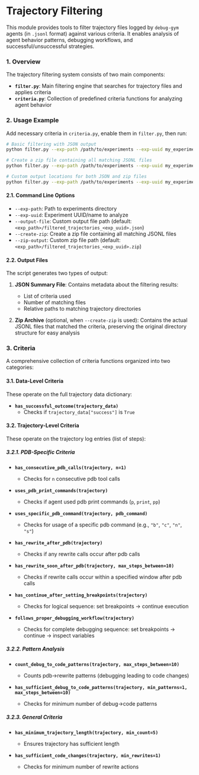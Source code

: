 # Trajectory Filtering

This module provides tools to filter trajectory files logged by `debug-gym` agents (in `.jsonl` format) against various criteria. It enables analysis of agent behavior patterns, debugging workflows, and successful/unsuccessful strategies.

### 1. Overview

The trajectory filtering system consists of two main components:

- **`filter.py`**: Main filtering engine that searches for trajectory files and applies criteria
- **`criteria.py`**: Collection of predefined criteria functions for analyzing agent behavior

### 2. Usage Example
Add necessary criteria in `criteria.py`, enable them in `filter.py`, then run:
```bash
# Basic filtering with JSON output
python filter.py --exp-path /path/to/experiments --exp-uuid my_experiment

# Create a zip file containing all matching JSONL files
python filter.py --exp-path /path/to/experiments --exp-uuid my_experiment --create-zip

# Custom output locations for both JSON and zip files
python filter.py --exp-path /path/to/experiments --exp-uuid my_experiment --output-file /custom/path/results.json --create-zip --zip-output /custom/path/trajectories.zip
```

#### 2.1. Command Line Options
- `--exp-path`: Path to experiments directory
- `--exp-uuid`: Experiment UUID/name to analyze
- `--output-file`: Custom output file path (default: `<exp_path>/filtered_trajectories_<exp_uuid>.json`)
- `--create-zip`: Create a zip file containing all matching JSONL files
- `--zip-output`: Custom zip file path (default: `<exp_path>/filtered_trajectories_<exp_uuid>.zip`)

#### 2.2. Output Files
The script generates two types of output:

1. **JSON Summary File**: Contains metadata about the filtering results:
   - List of criteria used
   - Number of matching files
   - Relative paths to matching trajectory directories

2. **Zip Archive** (optional, when `--create-zip` is used): Contains the actual JSONL files that matched the criteria, preserving the original directory structure for easy analysis

### 3. Criteria

A comprehensive collection of criteria functions organized into two categories:

#### 3.1. Data-Level Criteria
These operate on the full trajectory data dictionary:

- **`has_successful_outcome(trajectory_data)`**
  - Checks if `trajectory_data["success"]` is `True`

#### 3.2. Trajectory-Level Criteria
These operate on the trajectory log entries (list of steps):

##### 3.2.1. PDB-Specific Criteria

- **`has_consecutive_pdb_calls(trajectory, n=1)`**
  - Checks for `n` consecutive pdb tool calls

- **`uses_pdb_print_commands(trajectory)`**
  - Checks if agent used pdb print commands (`p`, `print`, `pp`)

- **`uses_specific_pdb_command(trajectory, pdb_command)`**
  - Checks for usage of a specific pdb command (e.g., `"b"`, `"c"`, `"n"`, `"s"`)

- **`has_rewrite_after_pdb(trajectory)`**
  - Checks if any rewrite calls occur after pdb calls

- **`has_rewrite_soon_after_pdb(trajectory, max_steps_between=10)`**
  - Checks if rewrite calls occur within a specified window after pdb calls

- **`has_continue_after_setting_breakpoints(trajectory)`**
  - Checks for logical sequence: set breakpoints → continue execution

- **`follows_proper_debugging_workflow(trajectory)`**
  - Checks for complete debugging sequence: set breakpoints → continue → inspect variables

##### 3.2.2. Pattern Analysis

- **`count_debug_to_code_patterns(trajectory, max_steps_between=10)`**
  - Counts pdb→rewrite patterns (debugging leading to code changes)

- **`has_sufficient_debug_to_code_patterns(trajectory, min_patterns=1, max_steps_between=10)`**
  - Checks for minimum number of debug→code patterns

##### 3.2.3. General Criteria

- **`has_minimum_trajectory_length(trajectory, min_count=5)`**
  - Ensures trajectory has sufficient length

- **`has_sufficient_code_changes(trajectory, min_rewrites=1)`**
  - Checks for minimum number of rewrite actions


